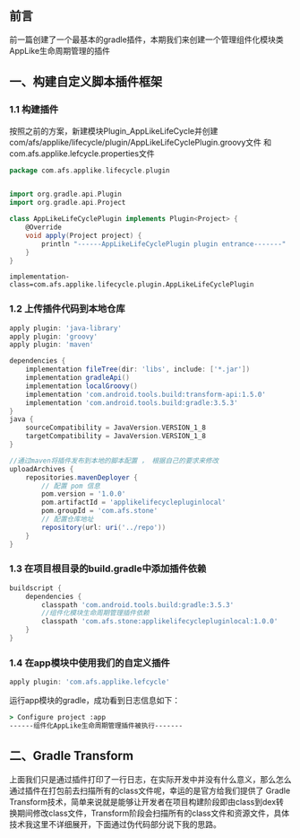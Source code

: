 ## 前言

前一篇创建了一个最基本的gradle插件，本期我们来创建一个管理组件化模块类AppLike生命周期管理的插件

## 一、构建自定义脚本插件框架

### 1.1 构建插件

按照之前的方案，新建模块Plugin_AppLikeLifeCycle并创建com/afs/applike/lifecycle/plugin/AppLikeLifeCyclePlugin.groovy文件
和com.afs.applike.lefcycle.properties文件

```groovy
package com.afs.applike.lifecycle.plugin


import org.gradle.api.Plugin
import org.gradle.api.Project

class AppLikeLifeCyclePlugin implements Plugin<Project> {
    @Override
    void apply(Project project) {
        println "------AppLikeLifeCyclePlugin plugin entrance-------"
    }
}
```

```properties
implementation-class=com.afs.applike.lifecycle.plugin.AppLikeLifeCyclePlugin
```

### 1.2 上传插件代码到本地仓库

```groovy
apply plugin: 'java-library'
apply plugin: 'groovy'
apply plugin: 'maven'

dependencies {
    implementation fileTree(dir: 'libs', include: ['*.jar'])
    implementation gradleApi()
    implementation localGroovy()
    implementation 'com.android.tools.build:transform-api:1.5.0'
    implementation 'com.android.tools.build:gradle:3.5.3'
}
java {
    sourceCompatibility = JavaVersion.VERSION_1_8
    targetCompatibility = JavaVersion.VERSION_1_8
}

//通过maven将插件发布到本地的脚本配置 ， 根据自己的要求来修改
uploadArchives {
    repositories.mavenDeployer {
        // 配置 pom 信息
        pom.version = '1.0.0'
        pom.artifactId = 'applikelifecyclepluginlocal'
        pom.groupId = 'com.afs.stone'
        // 配置仓库地址
        repository(url: uri('../repo'))
    }
}
```

### 1.3 在项目根目录的build.gradle中添加插件依赖

```groovy
buildscript {
    dependencies {
        classpath 'com.android.tools.build:gradle:3.5.3'
        //组件化模块生命周期管理插件依赖
        classpath 'com.afs.stone:applikelifecyclepluginlocal:1.0.0'
    }
}
```

### 1.4 在app模块中使用我们的自定义插件

```groovy
apply plugin: 'com.afs.applike.lefcycle'
```

运行app模块的gradle，成功看到日志信息如下：

```cmd
> Configure project :app
------组件化AppLike生命周期管理插件被执行-------
```

## 二、Gradle Transform

上面我们只是通过插件打印了一行日志，在实际开发中并没有什么意义，那么怎么通过插件在打包前去扫描所有的class文件呢，幸运的是官方给我们提供了 Gradle
Transform技术，简单来说就是能够让开发者在项目构建阶段即由class到dex转换期间修改class文件，Transform阶段会扫描所有的class文件和资源文件，具体技术我这里不详细展开，下面通过伪代码部分说下我的思路。

